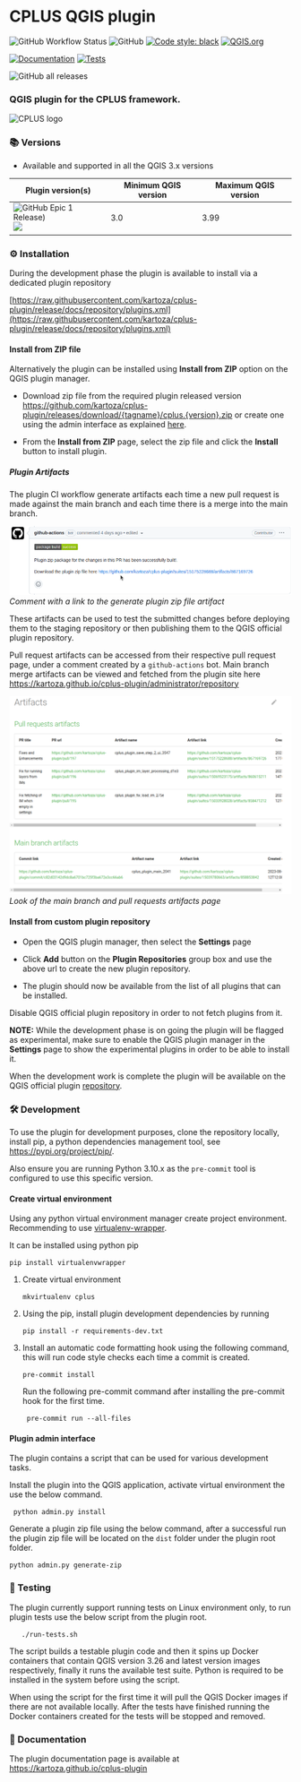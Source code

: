 # CPLUS QGIS plugin
![GitHub Workflow Status](https://img.shields.io/github/actions/workflow/status/kartoza/cplus-plugin/ci.yml?branch=main&logo=github)
![GitHub](https://img.shields.io/github/license/kartoza/cplus-plugin?logo=docsdotrs)
[![Code style: black](https://img.shields.io/badge/code%20style-black-000000.svg?logo=python)](https://github.com/psf/black)
[![QGIS.org](https://img.shields.io/badge/QGIS.org-ondevelopment-yellow?logo=qgis)](https://plugins.qgis.org/plugins/ci-cplus-plugin/)

[![Documentation](https://img.shields.io/badge/Documentation-available-active?logo=readthedocs)]( https://kartoza.github.io/cplus-plugin)
[![Tests](https://img.shields.io/badge/Tests-onprogress-inactive?logo=pytest)](https://github.com/kartoza/ci-cplus-plugin/actions/workflows/ci.yml)

![GitHub all releases](https://img.shields.io/github/downloads/kartoza/cplus-plugin/total?logo=github&label=github-downloads)



### QGIS plugin for the CPLUS framework.

<img src="https://raw.githubusercontent.com/kartoza/cplus-plugin/master/docs/about/img/cplus_logo.svg" alt="CPLUS logo" width=200 height=200>


### 📚 Versions

* Available and supported in all the QGIS 3.x versions

| Plugin version(s)                                                                                                                                                                                                          | Minimum QGIS version                                                                               | Maximum QGIS version |
|----------------------------------------------------------------------------------------------------------------------------------------------------------------------------------------------------------------------------|----------------------------------------------------------------------------------------------------|------|
| ![GitHub Epic 1 Release)](https://img.shields.io/github/v/release/kartoza/cplus-plugin?logo=semanticrelease&label=latest-release)<br> ![](https://img.shields.io/badge/stable_version-v0.2.0dev-blue?logo=semanticrelease) | 3.0          | 3.99 |


### ⚙️ Installation

During the development phase the plugin is available to install via
a dedicated plugin repository 

[https://raw.githubusercontent.com/kartoza/cplus-plugin/release/docs/repository/plugins.xml](https://raw.githubusercontent.com/kartoza/cplus-plugin/release/docs/repository/plugins.xml)

[//]: # ()
[//]: # (#### Install from QGIS plugin repository)

[//]: # ()
[//]: # (- Open QGIS application and open plugin manager.)

[//]: # (- Search for `CPLUS` in the All page of the plugin manager.)

[//]: # (- From the found results, click on the `CPLUS` result item and a page with plugin information will show up. )

[//]: # (  )
[//]: # (- Click the `Install Plugin` button at the bottom of the dialog to install the plugin.)

[//]: # ()

#### Install from ZIP file

Alternatively the plugin can be installed using **Install from ZIP** option on the 
QGIS plugin manager.

- Download zip file from the required plugin released version
https://github.com/kartoza/cplus-plugin/releases/download/{tagname}/cplus.{version}.zip or create one
using the admin interface as explained [here](https://github.com/kartoza/cplus-plugin#plugin-admin-interface).

- From the **Install from ZIP** page, select the zip file and click the **Install** button to install plugin.

##### Plugin Artifacts
The plugin CI workflow generate artifacts each time a new pull request is made against the main branch and 
each time there is a merge into the main branch.

![pr_artifact.png](docs%2Fimg%2Fplugin%2Fpr_artifact.png)
_Comment with a link to the generate plugin zip file artifact_

These artifacts can be used to test the submitted changes before deploying them to the staging repository or
then publishing them to the QGIS official plugin repository.

Pull request artifacts can be accessed from their respective pull request page, under a comment created by a 
`github-actions` bot. Main branch merge artifacts can be viewed and fetched from the plugin site here https://kartoza.github.io/cplus-plugin/administrator/repository

![main_pr_artifacts.png](docs%2Fimg%2Fplugin%2Fmain_pr_artifacts.png)
_Look of the main branch and pull requests artifacts page_


#### Install from custom plugin repository


- Open the QGIS plugin manager, then select the **Settings** page

- Click **Add** button on the **Plugin Repositories** group box and use the above url to create the new plugin repository.

- The plugin should now be available from the list of all plugins that can be installed.

Disable QGIS official plugin repository in order to not fetch plugins from it.

**NOTE:** While the development phase is on going the plugin will be flagged as experimental, make
sure to enable the QGIS plugin manager in the **Settings** page to show the experimental plugins
in order to be able to install it.

When the development work is complete the plugin will be available on the QGIS
official plugin [repository](https://plugins.qgis.org/plugins).


### 🛠️ Development 

To use the plugin for development purposes, clone the repository locally,
install pip, a python dependencies management tool, see https://pypi.org/project/pip/.


Also ensure you are running Python 3.10.x as the `pre-commit` tool is configured to use this specific version.

#### Create virtual environment

Using any python virtual environment manager create project environment. 
Recommending to use [virtualenv-wrapper](https://virtualenvwrapper.readthedocs.io/en/latest/).

It can be installed using python pip 

```
pip install virtualenvwrapper
```

 1. Create virtual environment

    ```
    mkvirtualenv cplus
    ```

2. Using the pip, install plugin development dependencies by running 

    ```
    pip install -r requirements-dev.txt
    ```

3. Install an automatic code formatting hook using the following command, 
   this will run code style checks each time a commit is created.
    ```
    pre-commit install
    ```
   Run the following pre-commit command after installing the pre-commit hook
   for the first time.
   ```
    pre-commit run --all-files
   ```

#### Plugin admin interface
The plugin contains a script that can be used for various development tasks.

Install the plugin into the QGIS application, activate virtual environment the use the below command.
```
 python admin.py install
```

Generate a plugin zip file using the below command, after a successful run the plugin zip file will be located
on the `dist` folder under the plugin root folder.

```
python admin.py generate-zip
```

### 🔧 Testing

The plugin currently support running tests on Linux environment only, to run plugin tests use the below script
from the plugin root.
```
   ./run-tests.sh
```

The script builds a testable plugin code and then it spins up Docker containers that contain QGIS version 3.26 
and latest version images respectively, finally it runs the available test suite. Python is required to
be installed in the system before using the script.

When using the script for the first time it will pull the QGIS Docker images if there are not available 
locally. After the tests have finished running the Docker containers created for the tests will be stopped and removed.


### 📃 Documentation

The plugin documentation page is available at https://kartoza.github.io/cplus-plugin